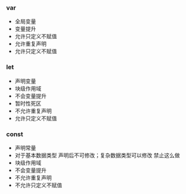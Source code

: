 ### var
* 全局变量
* 变量提升
* 允许只定义不赋值
* 允许重复声明
* 允许只定义不赋值

### let
* 声明变量
* 块级作用域
* 不会变量提升
* 暂时性死区
* 不允许重复声明
* 允许只定义不赋值

### const
* 声明常量
* 对于基本数据类型 声明后不可修改；复杂数据类型可以修改 禁止这么做
* 块级作用域
* 不会变量提升
* 不允许重复声明
* 不允许只定义不赋值